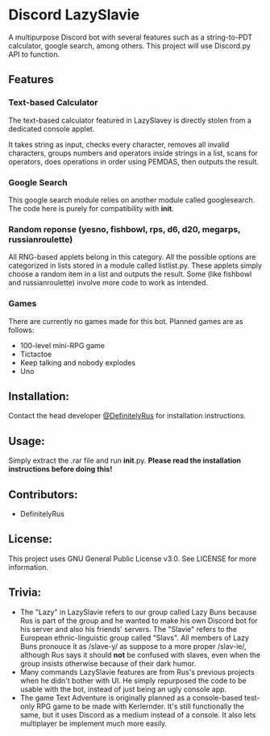 # Discord LazySlavie
A multipurpose Discord bot with several features such as a string-to-PDT calculator, google search, among others. This project will use Discord.py API to function.
    
## Features
### Text-based Calculator
The text-based calculator featured in LazySlavey is directly stolen from a dedicated console applet.

It takes string as input, checks every character, removes all invalid characters, groups numbers and operators inside strings in a list, scans for operators, does operations in order using PEMDAS, then outputs the result.
### Google Search
This google search module relies on another module called googlesearch. The code here is purely for compatibility with __init__.
### Random reponse (yesno, fishbowl, rps, d6, d20, megarps, russianroulette)
All RNG-based applets belong in this category. All the possible options are categorized in lists stored in a module called listlist.py.
    These applets simply choose a random item in a list and outputs the result. Some (like fishbowl and russianroulette) involve more code to work as intended.
### Games
There are currently no games made for this bot. Planned games are as follows:
* 100-level mini-RPG game
* Tictactoe
* Keep talking and nobody explodes
* Uno

## Installation:
Contact the head developer [@DefinitelyRus](twitter.com/DefinitelyRus) for installation instructions.

## Usage:
Simply extract the .rar file and run __init__.py.
**Please read the installation instructions before doing this!**

## Contributors:
* DefinitelyRus

## License: 
This project uses GNU General Public License v3.0. See LICENSE for more information.

## Trivia:
* The "Lazy" in LazySlavie refers to our group called Lazy Buns because Rus is part of the group and he wanted to make his own Discord bot for his server and also his friends' servers. The "Slavie" refers to the European ethnic-linguistic group called "Slavs". All members of Lazy Buns pronouce it as /slave-y/ as suppose to a more proper /slav-ie/, although Rus says it should **not** be confused with slaves, even when the group insists otherwise because of their dark humor.
* Many commands LazySlavie features are from Rus's previous projects when he didn't bother with UI. He simply repurposed the code to be usable with the bot, instead of just being an ugly console app.
* The game Text Adventure is originally planned as a console-based test-only RPG game to be made with Kerlernder. It's still functionally the same, but it uses Discord as a medium instead of a console. It also lets multiplayer be implement much more easily.
